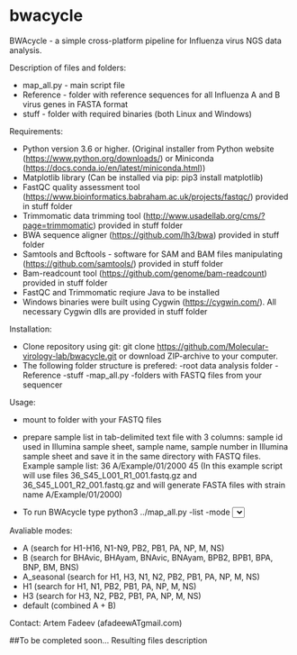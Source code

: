 # bwacycle
BWAcycle - a simple cross-platform pipeline for Influenza virus NGS data analysis. 

Description of files and folders:
 - map_all.py - main script file
 - Reference - folder with reference sequences for all Influenza A and B virus genes in FASTA format
 - stuff - folder with required binaries (both Linux and Windows)
 
Requirements:
 - Python version 3.6 or higher. (Original installer from Python website (https://www.python.org/downloads/) or Miniconda (https://docs.conda.io/en/latest/miniconda.html))
 - Matplotlib library (Can be installed via pip: pip3 install matplotlib)
 - FastQC quality assessment tool (https://www.bioinformatics.babraham.ac.uk/projects/fastqc/) provided in stuff folder
 - Trimmomatic data trimming tool (http://www.usadellab.org/cms/?page=trimmomatic) provided in stuff folder
 - BWA sequence aligner (https://github.com/lh3/bwa) provided in stuff folder
 - Samtools and Bcftools - software for SAM and BAM files manipulating (https://github.com/samtools/) provided in stuff folder
 - Bam-readcount tool (https://github.com/genome/bam-readcount) provided in stuff folder
 - FastQC and Trimmomatic reqiure Java to be installed
 - Windows binaries were built using Cygwin (https://cygwin.com/). All necessary Cygwin dlls are provided in stuff folder

Installation:
 - Clone repository using git: git clone https://github.com/Molecular-virology-lab/bwacycle.git or download ZIP-archive to your computer.
 - The following folder structure is prefered:
   -root data analysis folder
     -Reference
     -stuff
     -map_all.py
     -folders with FASTQ files from your sequencer
     
 Usage:
  - mount to folder with your FASTQ files
  - prepare sample list in tab-delimited text file with 3 columns: sample id used in Illumina sample sheet, sample name, sample number in Illumina sample sheet and save it in the same directory with FASTQ files.
  Example sample list:
  36 A/Example/01/2000 45
  (In this example script will use files 36_S45_L001_R1_001.fastq.gz and 36_S45_L001_R2_001.fastq.gz and will generate FASTA files with strain name A/Example/01/2000)
  
  - To run BWAcycle type python3 ../map_all.py -list <provide your sample list> -mode <select one avaliable>
  
  Avaliable modes:
   - A (search for H1-H16, N1-N9, PB2, PB1, PA, NP, M, NS)
   - B (search for BHAvic, BHAyam, BNAvic, BNAyam, BPB2, BPB1, BPA, BNP, BM, BNS)
   - A_seasonal (search for H1, H3, N1, N2, PB2, PB1, PA, NP, M, NS)
   - H1 (search for H1, N1, PB2, PB1, PA, NP, M, NS)
   - H3 (search for H3, N2, PB2, PB1, PA, NP, M, NS)
   - default (combined A + B)

Contact: Artem Fadeev (afadeewATgmail.com)
 
##To be completed soon...
Resulting files description
